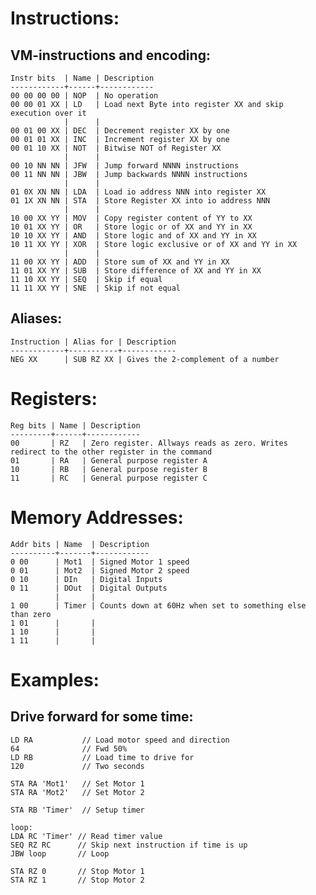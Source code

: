 
Instructions:
=============

VM-instructions and encoding:
-----------------------------

    Instr bits  | Name | Description
    ------------+------+------------
    00 00 00 00 | NOP  | No operation
    00 00 01 XX | LD   | Load next Byte into register XX and skip execution over it
                |      |
    00 01 00 XX | DEC  | Decrement register XX by one
    00 01 01 XX | INC  | Increment register XX by one
    00 01 10 XX | NOT  | Bitwise NOT of Register XX
                |      |
    00 10 NN NN | JFW  | Jump forward NNNN instructions
    00 11 NN NN | JBW  | Jump backwards NNNN instructions
                |      |
    01 0X XN NN | LDA  | Load io address NNN into register XX
    01 1X XN NN | STA  | Store Register XX into io address NNN
                |      |
    10 00 XX YY | MOV  | Copy register content of YY to XX
    10 01 XX YY | OR   | Store logic or of XX and YY in XX
    10 10 XX YY | AND  | Store logic and of XX and YY in XX
    10 11 XX YY | XOR  | Store logic exclusive or of XX and YY in XX
                |      |
    11 00 XX YY | ADD  | Store sum of XX and YY in XX
    11 01 XX YY | SUB  | Store difference of XX and YY in XX
    11 10 XX YY | SEQ  | Skip if equal
    11 11 XX YY | SNE  | Skip if not equal

Aliases:
--------

    Instruction | Alias for | Description
    ------------+-----------+------------
    NEG XX      | SUB RZ XX | Gives the 2-complement of a number

Registers:
==========

    Reg bits | Name | Description
    ---------+------+------------
    00       | RZ   | Zero register. Allways reads as zero. Writes redirect to the other register in the command
    01       | RA   | General purpose register A
    10       | RB   | General purpose register B
    11       | RC   | General purpose register C

Memory Addresses:
=================

    Addr bits | Name  | Description
    ----------+-------+------------
    0 00      | Mot1  | Signed Motor 1 speed
    0 01      | Mot2  | Signed Motor 2 speed
    0 10      | DIn   | Digital Inputs
    0 11      | DOut  | Digital Outputs
              |       |
    1 00      | Timer | Counts down at 60Hz when set to something else than zero
    1 01      |       |
    1 10      |       |
    1 11      |       |

Examples:
=========

Drive forward for some time:
----------------------------

    LD RA           // Load motor speed and direction
    64              // Fwd 50%
    LD RB           // Load time to drive for
    120             // Two seconds

    STA RA 'Mot1'   // Set Motor 1
    STA RA 'Mot2'   // Set Motor 2

    STA RB 'Timer'  // Setup timer

    loop:
    LDA RC 'Timer' // Read timer value
    SEQ RZ RC      // Skip next instruction if time is up
    JBW loop       // Loop

    STA RZ 0       // Stop Motor 1
    STA RZ 1       // Stop Motor 2
